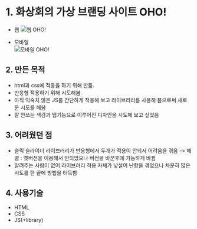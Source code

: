 # 1. 화상회의 가상 브랜딩 사이트 OHO!

* 웹
![웹 OHO!](https://user-images.githubusercontent.com/89256060/158193439-c69b7159-c4c8-43fc-b6d8-10a0fc749d66.JPG)

* 모바일 <br>
![모바일 OHO!](https://user-images.githubusercontent.com/89256060/158193434-ee085291-1778-4e74-8139-4d5943a5b867.JPG)


## 2. 만든 목적

* html과 css에 적응을 하기 위해 만듦.
* 반응형 적용하기 위해 시도해봄.
* 아직 익숙치 않은 JS를 간단하게 적용해 보고 라이브러리를 사용해 봄으로써 새로운 시도를 해봄
* 잘 안쓰는 색감과 탭기능으로 이루어진 디자인을 시도해 보고 싶었음

## 3. 어려웠던 점
* 슬릭 슬라이더 라이브러리가 반응형에서 두개가 적용이 안되서 어려움을 겪음 -> 해결 : 옛버전을 이용해서 안되었으나 버전을 바꾼후에 가능하게 바뀜
* 알려주는 사람이 없어 라이브러리 적용 자체가 낯설어 난항을 겪었으나 차분히 많은 시도를 한 끝에 방법을 터득함

## 4. 사용기술
* HTML
* CSS
* JS(+library)

